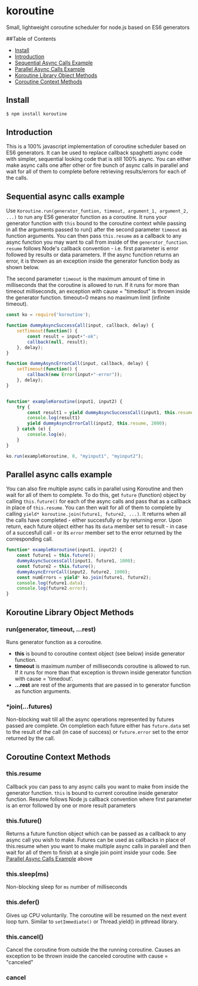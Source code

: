 # koroutine
Small, lightweight coroutine scheduler for node.js based on ES6 generators

##Table of Contents

- [Install](#install)
- [Introduction](#introduction)
- [Sequential Async Calls Example](#sequential-async-calls-example)
- [Parallel Async Calls Example](#parallel-async-calls-example)
- [Koroutine Library Object Methods](#koroutine-library-object-methods)
- [Coroutine Context Methods](#coroutine-context-methods)

## Install

```sh
$ npm install koroutine
```

## Introduction

This is a 100% javascript implementation of coroutine scheduler based on ES6 generators. It can be used 
to replace callback spaghetti async code with simpler, sequential looking code that is still 100% async.
You can either make async calls one after other or fire bunch of async calls in parallel and wait for all
of them to complete before retrieving results/errors for each of the calls.

## Sequential async calls example

Use `Koroutine.run(generator_funtion, timeout, argument_1, argument_2, ...)` to run any ES6 generator function 
as a coroutine. It runs your generator function with `this` bound to the coroutine context while passing in all the
arguments passed to run() after the second parameter `timeout` as function arguments. You can then pass `this.resume` as a 
callback to any async function you may want to call from inside of the `generator_function`. `resume` follows Node's callback 
convention - i.e. first parameter is error followed by results or data parameters. If the async function returns an error, it 
is thrown as an exception inside the generator function body as shown below.

The second parameter `timeout` is the maximum amount of time in milliseconds that the coroutine is allowed to run. If it 
runs for more than timeout milliseconds, an exception with cause = "timedout" is thrown inside the generator function. 
timeout=0 means no maximum limit (infinite timeout).

```js
const ko = require('koroutine');

function dummyAsyncSuccessCall(input, callback, delay) {
    setTimeout(function() {
        const result = input+"-ok";
        callback(null, result);
    }, delay);
}

function dummyAsyncErrorCall(input, callback, delay) {
    setTimeout(function() {
        callback(new Error(input+"-error"));
    }, delay);
}


function* exampleKoroutine(input1, input2) {
    try {
        const result1 = yield dummyAsyncSuccessCall(input1, this.resume, 1000);
        console.log(result1)
        yield dummyAsyncErrorCall(input2, this.resume, 2000);
    } catch (e) {
        console.log(e);
    }
}

ko.run(exampleKoroutine, 0, "myinput1", "myinput2");
```

## Parallel async calls example

You can also fire multiple async calls in parallel using Koroutine and then wait for all of them to complete. To do this, get 
`future` (function) object by calling `this.future()` for each of the async calls and pass that as a callback in place of 
`this.resume`. You can then wait for all of them to complete by calling `yield* koroutine.join(future1, future2, ...)`. It 
returns when all the calls have completed - either succesfully or by returning error. Upon return, each future object either 
has its `data` member set to result - in case of a succesfull call - or its `error` member set to the error returned by the corresponding call.

```js
function* exampleKoroutine(input1, input2) {
    const future1 = this.future();
    dummyAsyncSuccessCall(input1, future1, 1000);
    const future2 = this.future();
    dummyAsyncErrorCall(input2, future2, 1000);
    const numErrors = yield* ko.join(future1, future2);
    console.log(future1.data);
    console.log(future2.error);
}
```
## Koroutine Library Object Methods

### run(generator, timeout, ...rest)
Runs generator function as a coroutine. 

  * __this__ is bound to coroutine context object (see below) inside generator function.  
  * __timeout__ is maximum number of milliseconds coroutine is allowed to run. If it runs for more than that exception is thrown inside generator function with cause = 'timedout'.   
  * __...rest__  are rest of the arguments that are passed in to generator function as function arguments.  

### *join(...futures)
Non-blocking wait till all the async operations represented by futures passed are complete. On completion each future either has `future.data` set to the result of the call (in case of success) or `future.error` set to the error returned by the call.

## Coroutine Context Methods

### this.resume
Callback you can pass to any async calls you want to make from inside the generator function. `this` is bound to current coroutine inside generator function. Resume follows Node js callback convention where first parameter is an error followed by one or more result parameters

### this.future()
Returns a future function object which can be passed as a callback to any async call you wish to make. Futures can be used as callbacks in place of this.resume when you want to make multiple async calls in paralell and then wait for all of them to finish at a single join point inside your code. See [Parallel Async Calls Example](#parallel-async-calls-example) above

### this.sleep(ms)
Non-blocking sleep for `ms` number of milliseconds

### this.defer()
Gives up CPU voluntarily. The coroutine will be resumed on the next event loop turn. Similar to `setImmediate()` or Thread.yield() in pthread library.

### this.cancel()
Cancel the coroutine from outside the the running coroutine. Causes an exception to be thrown inside the canceled coroutine with cause = "canceled"

### cancel
